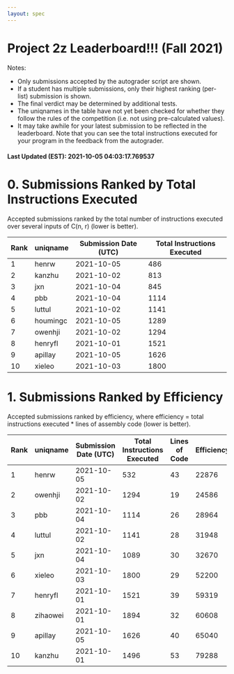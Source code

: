 ```yaml
---
layout: spec
---
```


Project 2z Leaderboard!!! (Fall 2021)
==============================
Notes:
- Only submissions accepted by the autograder script are shown.
- If a student has multiple submissions, only their highest ranking (per-list) submission is shown.
- The final verdict may be determined by additional tests.
- The uniqnames in the table have not yet been checked for whether they follow the rules of the competition (i.e. not using pre-calculated values).
- It may take awhile for your latest submission to be reflected in the leaderboard. Note that you can see the total instructions executed for your program in the feedback from the autograder.


#### Last Updated (EST): 2021-10-05 04:03:17.769537

# 0. Submissions Ranked by Total Instructions Executed
Accepted submissions ranked by the total number of instructions executed over several inputs of C(n, r) (lower is better).

| Rank  | uniqname | Submission Date (UTC) | Total Instructions Executed |
|---|---|---|---|
| 1 | henrw | 2021-10-05 | 486 |
| 2 | kanzhu | 2021-10-02 | 813 |
| 3 | jxn | 2021-10-04 | 845 |
| 4 | pbb | 2021-10-04 | 1114 |
| 5 | luttul | 2021-10-02 | 1141 |
| 6 | houmingc | 2021-10-05 | 1289 |
| 7 | owenhji | 2021-10-02 | 1294 |
| 8 | henryfl | 2021-10-01 | 1521 |
| 9 | apillay | 2021-10-05 | 1626 |
| 10 | xieleo | 2021-10-03 | 1800 |


# 1. Submissions Ranked by Efficiency
Accepted submissions ranked by efficiency, where efficiency = total instructions executed * lines of assembly code (lower is better).

| Rank  | uniqname | Submission Date (UTC) | Total Instructions Executed |Lines of Code | Efficiency |
|---|---|---|---|---|---|
| 1 | henrw | 2021-10-05 | 532 | 43 | 22876 |
| 2 | owenhji | 2021-10-02 | 1294 | 19 | 24586 |
| 3 | pbb | 2021-10-04 | 1114 | 26 | 28964 |
| 4 | luttul | 2021-10-02 | 1141 | 28 | 31948 |
| 5 | jxn | 2021-10-04 | 1089 | 30 | 32670 |
| 6 | xieleo | 2021-10-03 | 1800 | 29 | 52200 |
| 7 | henryfl | 2021-10-01 | 1521 | 39 | 59319 |
| 8 | zihaowei | 2021-10-01 | 1894 | 32 | 60608 |
| 9 | apillay | 2021-10-05 | 1626 | 40 | 65040 |
| 10 | kanzhu | 2021-10-01 | 1496 | 53 | 79288 |

